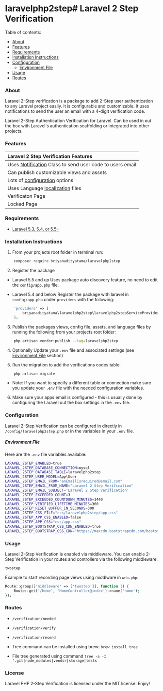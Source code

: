# laravelphp2step# Laravel 2 Step Verification

Table of contents:

- [About](#about)
- [Features](#features)
- [Requirements](#requirements)
- [Installation Instructions](#installation-instructions)
- [Configuration](#configuration)
  - [Environment File](#environment-file)
- [Usage](#usage)
- [Routes](#routes)

### About

Laravel 2-Step verification is a package to add 2-Step user authentication to any Laravel project easily. It is configurable and customizable. It uses notifications to send the user an email with a 4-digit verification code.

Laravel 2-Step Authentication Verification for Laravel. Can be used in out the box with Laravel's authentication scaffolding or integrated into other projects.

### Features

| Laravel 2 Step Verification Features                                                                   |
| :----------------------------------------------------------------------------------------------------- |
| Uses [Notification](https://laravel.com/docs/5.5/notifications) Class to send user code to users email |
| Can publish customizable views and assets                                                              |
| Lots of [configuration](#configuration) options                                                        |
| Uses Language [localization](https://laravel.com/docs/5.5/localization) files                          |
| Verificaton Page                                                                                       |
| Locked Page                                                                                            |

### Requirements

- [Laravel 5.3, 5.4, or 5.5+](https://laravel.com/docs/installation)

### Installation Instructions

1. From your projects root folder in terminal run:

```bash
    composer require briyanadityatama/laravelphp2step
```

2. Register the package

- Laravel 5.5 and up
  Uses package auto discovery feature, no need to edit the `config/app.php` file.

- Laravel 5.4 and below
  Register the package with laravel in `config/app.php` under `providers` with the following:

```php
    'providers' => [
        briyanadityatama\laravelphp2step\laravelphp2stepServiceProvider::class,
    ];
```

3. Publish the packages views, config file, assets, and language files by running the following from your projects root folder:

```bash
    php artisan vendor:publish --tag=laravelphp2step
```

4. Optionally Update your `.env` file and associated settings (see [Environment File](#environment-file) section)

5. Run the migration to add the verifications codes table:

```php
    php artisan migrate
```

- Note: If you want to specify a different table or connection make sure you update your `.env` file with the needed configuration variables.

6. Make sure your apps email is configured - this is usually done by configuring the Laravel out the box settings in the `.env` file.

### Configuration

Laravel 2-Step Verification can be configured in directly in `/config/laravelphp2step.php` or in the variables in your `.env` file.

##### Environment File

Here are the `.env` file variables available:

```bash
LARAVEL_2STEP_ENABLED=true
LARAVEL_2STEP_DATABASE_CONNECTION=mysql
LARAVEL_2STEP_DATABASE_TABLE=laravelphp2step
LARAVEL_2STEP_USER_MODEL=App\User
LARAVEL_2STEP_EMAIL_FROM="anEmailIsrequired@email.com"
LARAVEL_2STEP_EMAIL_FROM_NAME="Laravel 2 Step Verification"
LARAVEL_2STEP_EMAIL_SUBJECT='Laravel 2 Step Verification'
LARAVEL_2STEP_EXCEEDED_COUNT=3
LARAVEL_2STEP_EXCEEDED_COUNTDOWN_MINUTES=1440
LARAVEL_2STEP_VERIFIED_LIFETIME_MINUTES=360
LARAVEL_2STEP_RESET_BUFFER_IN_SECONDS=300
LARAVEL_2STEP_CSS_FILE="css/laravelphp2step/app.css"
LARAVEL_2STEP_APP_CSS_ENABLED=false
LARAVEL_2STEP_APP_CSS="css/app.css"
LARAVEL_2STEP_BOOTSTRAP_CSS_CDN_ENABLED=true
LARAVEL_2STEP_BOOTSTRAP_CSS_CDN="https://maxcdn.bootstrapcdn.com/bootstrap/3.3.7/css/bootstrap.min.css"
```

### Usage

Laravel 2-Step Verification is enabled via middleware.
You can enable 2-Step Verification in your routes and controllers via the following middleware:

```php
twostep
```

Example to start recording page views using middlware in `web.php`:

```php
Route::group(['middleware' => ['twostep']], function () {
    Route::get('/home', 'HomeController@index')->name('home');
});
```

### Routes

- `/verification/needed`
- `/verification/verify`
- `/verification/resend`

- Tree command can be installed using brew: `brew install tree`
- File tree generated using command `tree -a -I '.git|node_modules|vendor|storage|tests`

### License

Laravel PHP 2-Step Verification is licensed under the MIT license. Enjoy!
